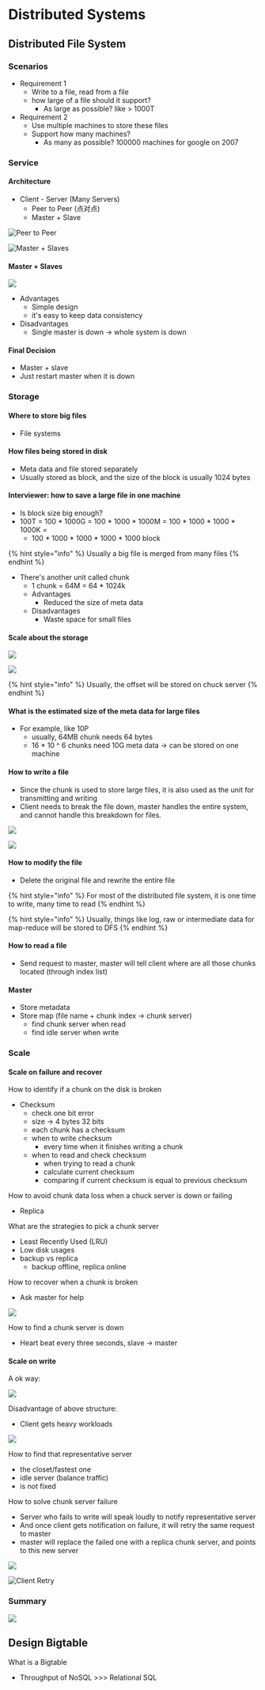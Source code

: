 # Distributed Systems

## Distributed File System

### Scenarios

* Requirement 1
  * Write to a file, read from a file
  * how large of a file should it support?
    * As large as possible? like &gt; 1000T
* Requirement 2
  * Use multiple machines to store these files
  * Support how many machines?
    * As many as possible? 100000 machines for google on 2007

### Service

#### Architecture

* Client - Server \(Many Servers\)
  * Peer to Peer \(点对点\) 
  * Master + Slave

![Peer to Peer](../../.gitbook/assets/screen-shot-2020-04-03-at-8.54.30-pm.png)

![Master + Slaves](../../.gitbook/assets/screen-shot-2020-04-03-at-8.57.08-pm.png)

#### Master + Slaves

![](../../.gitbook/assets/screen-shot-2020-04-03-at-8.59.59-pm.png)

* Advantages
  * Simple design
  * it's easy to keep data consistency
* Disadvantages
  * Single master is down -&gt; whole system is down

#### Final Decision

* Master + slave
* Just restart master when it is down

### Storage

#### Where to store big files

* File systems

#### How files being stored in disk

* Meta data and file stored separately
* Usually stored as block, and the size of the block is usually 1024 bytes

#### Interviewer: how to save a large file in one machine

* Is block size big enough?
* 100T = 100 \* 1000G = 100 \* 1000 \* 1000M = 100 \* 1000 \* 1000 \* 1000K = 
  * 100 \* 1000 \* 1000 \* 1000 \* 1000 block

{% hint style="info" %}
Usually a big file is merged from many files
{% endhint %}

* There's another unit called chunk
  * 1 chunk = 64M = 64 \* 1024k
  * Advantages
    * Reduced the size of meta data
  * Disadvantages
    * Waste space for small files

#### Scale about the storage

![](../../.gitbook/assets/screen-shot-2020-04-03-at-10.25.36-pm.png)

![](../../.gitbook/assets/screen-shot-2020-04-04-at-3.06.39-pm.png)

{% hint style="info" %}
Usually, the offset will be stored on chuck server
{% endhint %}

#### What is the estimated size of the meta data for large files

* For example, like 10P
  * usually, 64MB chunk needs 64 bytes
  * 16 \* 10 ^ 6 chunks need 10G meta data -&gt; can be stored on one machine 

#### How to write a file

* Since the chunk is used to store large files, it is also used as the unit for transmitting and writing
* Client needs to break the file down, master handles the entire system, and cannot handle this breakdown for files.

![](../../.gitbook/assets/screen-shot-2020-04-04-at-3.24.07-pm.png)

![](../../.gitbook/assets/screen-shot-2020-04-04-at-3.26.42-pm.png)

#### How to modify the file

* Delete the original file and rewrite the entire file

{% hint style="info" %}
For most of the distributed file system, it is one time to write, many time to read
{% endhint %}

{% hint style="info" %}
Usually, things like log, raw or intermediate data for map-reduce will be stored to DFS
{% endhint %}

#### How to read a file

* Send request to master, master will tell client where are all those chunks located \(through index list\)

#### Master

* Store metadata
* Store map \(file name + chunk index -&gt; chunk server\)
  * find chunk server when read
  * find idle server when write

### Scale

#### Scale on failure and recover

How to identify if a chunk on the disk is broken

* Checksum
  * check one bit error
  * size -&gt; 4 bytes 32 bits
  * each chunk has a checksum
  * when to write checksum
    * every time when it finishes writing a chunk
  * when to read and check checksum
    * when trying to read a chunk
    * calculate current checksum
    * comparing if current checksum is equal to previous checksum

How to avoid chunk data loss when a chuck server is down or failing

* Replica

What are the strategies to pick a chunk server

* Least Recently Used \(LRU\)
* Low disk usages
* backup vs replica
  * backup offline, replica online

How to recover when a chunk is broken

* Ask master for help

![](../../.gitbook/assets/screen-shot-2020-04-04-at-4.25.46-pm.png)

How to find a chunk server is down

* Heart beat every three seconds, slave -&gt; master

#### Scale on write

A ok way:

![](../../.gitbook/assets/screen-shot-2020-04-04-at-4.36.31-pm.png)

Disadvantage of above structure:

* Client gets heavy workloads

![](../../.gitbook/assets/screen-shot-2020-04-04-at-4.39.41-pm.png)

How to find that representative server

* the closet/fastest one
* idle server \(balance traffic\)
* is not fixed

How to solve chunk server failure

* Server who fails to write will speak loudly to notify representative server
* And once client gets notification on failure, it will retry the same request to master
* master will replace the failed one with a replica chunk server, and points to this new server

![](../../.gitbook/assets/screen-shot-2020-04-04-at-4.51.54-pm.png)

![Client Retry](../../.gitbook/assets/screen-shot-2020-04-04-at-4.53.01-pm.png)

### Summary

![](../../.gitbook/assets/screen-shot-2020-04-04-at-4.59.16-pm.png)

## Design Bigtable

What is a Bigtable

* Throughput of NoSQL &gt;&gt;&gt; Relational SQL



